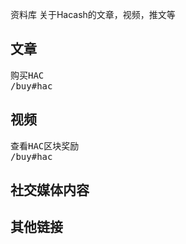 资料库
关于Hacash的文章，视频，推文等



## 文章
  
<pre class="links">
购买HAC
/buy#hac
</pre>

## 视频
  
<pre class="links">
查看HAC区块奖励
/buy#hac
</pre>

## 社交媒体内容

  

## 其他链接


